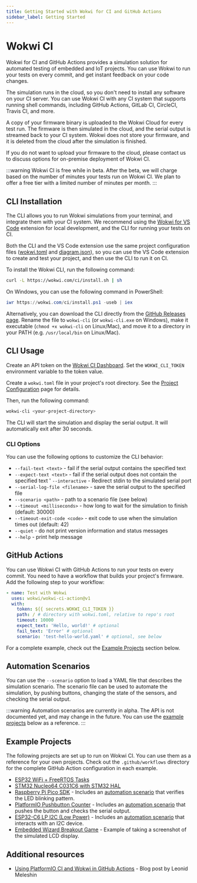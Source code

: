 ```yaml
---
title: Getting Started with Wokwi for CI and GitHub Actions
sidebar_label: Getting Started
---
```


# Wokwi CI

Wokwi for CI and GitHub Actions provides a simulation solution for automated testing of embedded and IoT projects. You can use Wokwi to run your tests on every commit, and get instant feedback on your code changes.

The simulation runs in the cloud, so you don't need to install any software on your CI server. You can use Wokwi CI with any CI system that supports running shell commands, including GitHub Actions, GitLab CI, CircleCI, Travis CI, and more.

A copy of your firmware binary is uploaded to the Wokwi Cloud for every test run. The firmware is then simulated in the cloud, and the serial output is streamed back to your CI system. Wokwi does not store your firmware, and it is deleted from the cloud after the simulation is finished.

If you do not want to upload your firmware to the cloud, please contact us to discuss options for on-premise deployment of Wokwi CI.

:::warning
Wokwi CI is free while in beta. After the beta, we will charge based on the number of minutes your tests run on Wokwi CI. We plan to offer a free tier with a limited number of minutes per month.
:::

## CLI Installation

The CLI allows you to run Wokwi simulations from your terminal, and integrate them with your CI system. We recommend using the [Wokwi for VS Code](../vscode/getting-started) extension for local development, and the CLI for running your tests on CI.

Both the CLI and the VS Code extension use the same project configuration files ([wokwi.toml](../vscode/project-config) and [diagram.json](../diagram-format)), so you can use the VS Code extension to create and test your project, and then use the CLI to run it on CI.

To install the Wokwi CLI, run the following command:

```bash
curl -L https://wokwi.com/ci/install.sh | sh
```

On Windows, you can use the following command in PowerShell:

```powershell
iwr https://wokwi.com/ci/install.ps1 -useb | iex
```

Alternatively, you can download the CLI directly from the [GitHub Releases page](https://github.com/wokwi/wokwi-cli/releases/latest). Rename the file to `wokwi-cli` (or `wokwi-cli.exe` on Windows), make it executable (`chmod +x wokwi-cli` on Linux/Mac), and move it to a directory in your PATH (e.g. `/usr/local/bin` on Linux/Mac).

## CLI Usage

Create an API token on the [Wokwi CI Dashboard](https://wokwi.com/dashboard/ci). Set the `WOKWI_CLI_TOKEN` environment variable to the token value.

Create a `wokwi.toml` file in your project's root directory. See the [Project Configuration](../vscode/project-config) page for details.

Then, run the following command:

```bash
wokwi-cli <your-project-directory>
```

The CLI will start the simulation and display the serial output. It will automatically exit after 30 seconds.

### CLI Options

You can use the following options to customize the CLI behavior:

- `--fail-text <text>` - fail if the serial output contains the specified text
- `--expect-text <text>` - fail if the serial output does not contain the specified text
' `--interactive` - Redirect stdin to the simulated serial port
- `--serial-log-file <filename>` - save the serial output to the specified file
- `--scenario <path>` - path to a scenario file (see below)
- `--timeout <milliseconds>` - how long to wait for the simulation to finish (default: 30000)
- `--timeout-exit-code <code>` - exit code to use when the simulation times out (default: 42)
- `--quiet` - do not print version information and status messages
- `--help` - print help message

## GitHub Actions

You can use Wokwi CI with GitHub Actions to run your tests on every commit. You need to have a workflow that builds your project's firmware. Add the following step to your workflow:

```yaml
- name: Test with Wokwi
  uses: wokwi/wokwi-ci-action@v1
  with:
    token: ${{ secrets.WOKWI_CLI_TOKEN }}
    path: / # directory with wokwi.toml, relative to repo's root
    timeout: 10000
    expect_text: 'Hello, world!' # optional
    fail_text: 'Error' # optional
    scenario: 'test-hello-world.yaml' # optional, see below
```

For a complete example, check out the [Example Projects](#example-projects) section below.

## Automation Scenarios

You can use the `--scenario` option to load a YAML file that describes the simulation scenario. The scenario file can be used to automate the simulation, by pushing buttons, changing the state of the sensors, and checking the serial output.

:::warning
Automation scenarios are currently in alpha. The API is not documented yet, and may change in the future. You can use the [example projects](#example-projects) below as a reference.
:::

## Example Projects

The following projects are set up to run on Wokwi CI. You can use them as a reference for your own projects. Check out the `.github/workflows` directory for the complete GitHub Action configuration in each example.

- [ESP32 WiFi + FreeRTOS Tasks](https://github.com/wokwi/esp32-idf-hello-wifi)
- [STM32 Nucleo64 C031C6 with STM32 HAL](https://github.com/wokwi/stm32-hello-wokwi)
- [Raspberry Pi Pico SDK](https://github.com/wokwi/pico-sdk-blink) - Includes an [automation scenario](https://github.com/wokwi/pico-sdk-blink/blob/main/blink.test.yaml) that verifies the LED blinking pattern.
- [PlatformIO Pushbutton Counter](https://github.com/wokwi/platform-io-esp32-counter-ci) - Includes an [automation scenario](https://github.com/wokwi/platform-io-esp32-counter-ci/blob/main/button.test.yaml) that pushes the button and checks the serial output.
- [ESP32-C6 LP I2C (Low Power)](https://github.com/wokwi/esp32c6-i2c-lp) - Includes an [automation scenario](https://github.com/wokwi/esp32c6-i2c-lp/blob/main/lp.test.yaml) that interacts with an I2C device.
- [Embedded Wizard Breakout Game](https://github.com/wokwi/esp-wrover-kit-embedded-wizard-wokwi) - Example of taking a screenshot of the simulated LCD display.

## Additional resources

- [Using PlatformIO CI and Wokwi in GitHub Actions](https://blog.leon0399.ru/wokwi-platformio-github-actions?showSharer=true) - Blog post by Leonid Meleshin

